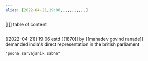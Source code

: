 ```yaml
---
alias: [2022-04-21,19:06,,,,,,,,,,,]
---
```

[[]]
table of content
```toc
```

[[2022-04-21]] 19:06
estd [[1870]] by [[mahadev govind ranade]]
demanded india's direct representation in the british parliament
```query
"poona sarvajanik sabha"
```